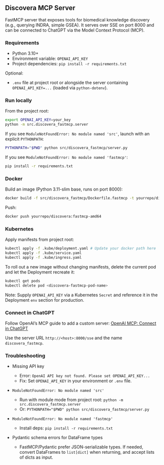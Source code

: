 ## Discovera MCP Server

FastMCP server that exposes tools for biomedical knowledge discovery (e.g., querying INDRA, simple GSEA). It serves over SSE on port 8000 and can be connected to ChatGPT via the Model Context Protocol (MCP).

### Requirements
- Python 3.10+
- Environment variable: `OPENAI_API_KEY`
- Project dependencies: `pip install -r requirements.txt`

Optional:
- `.env` file at project root or alongside the server containing `OPENAI_API_KEY=...` (loaded via `python-dotenv`).

### Run locally
From the project root:
```bash
export OPENAI_API_KEY=your_key
python -m src.discovera_fastmcp.server
```

If you see `ModuleNotFoundError: No module named 'src'`, launch with an explicit `PYTHONPATH`:
```bash
PYTHONPATH="$PWD" python src/discovera_fastmcp/server.py
```

If you see `ModuleNotFoundError: No module named 'fastmcp'`:
```bash
pip install -r requirements.txt
```

### Docker
Build an image (Python 3.11-slim base, runs on port 8000):
```bash
docker build -f src/discovera_fastmcp/Dockerfile.fastmcp -t yourrepo/discovera:fastmcp-amd64 .
```

Push:
```bash
docker push yourrepo/discovera:fastmcp-amd64
```

### Kubernetes
Apply manifests from project root:
```bash
kubectl apply -f .kube/deployment.yaml # Update your docker path here
kubectl apply -f .kube/service.yaml
kubectl apply -f .kube/ingress.yaml
```

To roll out a new image without changing manifests, delete the current pod and let the Deployment recreate it:
```bash
kubectl get pods
kubectl delete pod <discovera-fastmcp-pod-name>
```

Note: Supply `OPENAI_API_KEY` via a Kubernetes `Secret` and reference it in the Deployment `env` section for production.

### Connect in ChatGPT
Follow OpenAI’s MCP guide to add a custom server:
[OpenAI MCP: Connect in ChatGPT](https://platform.openai.com/docs/mcp#connect-in-chatgpt)

Use the server URL `http://<host>:8000/sse` and the name `discovera_fastmcp`.

### Troubleshooting
- Missing API key
  - Error: `OpenAI API key not found. Please set OPENAI_API_KEY...`
  - Fix: Set `OPENAI_API_KEY` in your environment or `.env` file.

- `ModuleNotFoundError: No module named 'src'`
  - Run with module mode from project root: `python -m src.discovera_fastmcp.server`
  - Or: `PYTHONPATH="$PWD" python src/discovera_fastmcp/server.py`

- `ModuleNotFoundError: No module named 'fastmcp'`
  - Install deps: `pip install -r requirements.txt`

- Pydantic schema errors for DataFrame types
  - FastMCP/Pydantic prefer JSON-serializable types. If needed, convert DataFrames to `list[dict]` when returning, and accept lists of dicts as input.
